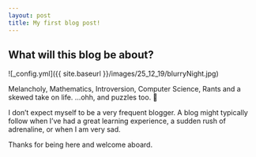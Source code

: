 ```yaml
---
layout: post
title: My first blog post!
---
```


## What will this blog be about?

![_config.yml]({{ site.baseurl }}/images/25_12_19/blurryNight.jpg)

Melancholy, Mathematics, Introversion, Computer Science, Rants and a skewed take on life. …ohh, and puzzles too. 🙂

I don’t expect myself to be a very frequent blogger. A blog might typically follow when I’ve had a great learning experience, a sudden rush of adrenaline, or when I am very sad.

Thanks for being here and welcome aboard.